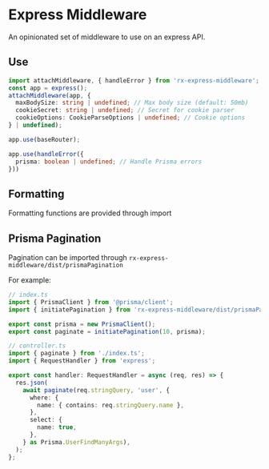 # Express Middleware

An opinionated set of middleware to use on an express API.

## Use

```ts
import attachMiddleware, { handleError } from 'rx-express-middleware';
const app = express();
attachMiddleware(app, {
  maxBodySize: string | undefined; // Max body size (default: 50mb)
  cookieSecret: string | undefined; // Secret for cookie parser
  cookieOptions: CookieParseOptions | undefined; // Cookie options
} | undefined);

app.use(baseRouter);

app.use(handleError({
  prisma: boolean | undefined; // Handle Prisma errors
}))
```

## Formatting

Formatting functions are provided through import

## Prisma Pagination

Pagination can be imported through `rx-express-middleware/dist/prismaPagination`

For example:

```ts
// index.ts
import { PrismaClient } from '@prisma/client';
import { initiatePagination } from 'rx-express-middleware/dist/prismaPagination';

export const prisma = new PrismaClient();
export const paginate = initiatePagination(10, prisma);

// controller.ts
import { paginate } from './index.ts';
import { RequestHandler } from 'express';

export const handler: RequestHandler = async (req, res) => {
  res.json(
    await paginate(req.stringQuery, 'user', {
      where: {
        name: { contains: req.stringQuery.name },
      },
      select: {
        name: true,
      },
    } as Prisma.UserFindManyArgs),
  );
};
```
